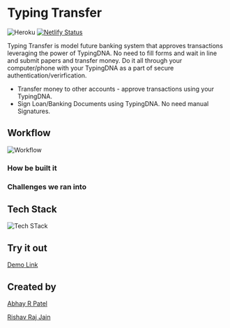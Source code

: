 # Typing Transfer


![Heroku](https://heroku-badge.herokuapp.com/?app=heroku-badge)
[![Netlify Status](https://api.netlify.com/api/v1/badges/670ce942-13d6-41e7-a75f-2e3fa0f3edca/deploy-status)](https://app.netlify.com/sites/typingtransfer/deploys)

Typing Transfer is model future banking system that approves transactions leveraging the power of TypingDNA.
No need to fill forms and wait in line and submit papers and transfer money. Do it all through your computer/phone with your TypingDNA as a part of secure authentication/verirfication.

  - Transfer money to other accounts - approve transactions using your TypingDNA.
  - Sign Loan/Banking Documents using TypingDNA. No need manual Signatures.


## Workflow
![Workflow](https://i.ibb.co/zRNjrnQ/1.png)
### How be built it

### Challenges we ran into



## Tech Stack
![Tech STack](https://i.ibb.co/YfJnFw6/2.png)



## Try it out
[Demo Link](https://typingtransfer.netlify.app/)


## Created by 
[Abhay R Patel](https://github.com/abhayrpatel10)

[Rishav Raj Jain](https://github.com/rishavrajjain)


